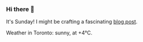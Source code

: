 ### Hi there :wave:

It's Sunday! I might be crafting a fascinating [blog post](https://www.benjaminwuethrich.dev).

Weather in Toronto: sunny, at +4°C.
